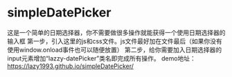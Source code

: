 # simpleDatePicker
这是一个简单的日期选择器，你不需要做很多操作就能获得一个使用日期选择器的输入框
第一步，引入这里的js和css文件。js文件最好加在文件最后（如果你没有使用window.onload事件也可以随便放置）
第二步，给你需要加入日期选择器的input元素增加“lazzy-datePicker”类名即完成所有操作。
demo地址：https://lazy1993.github.io/simpleDatePicker/ 

